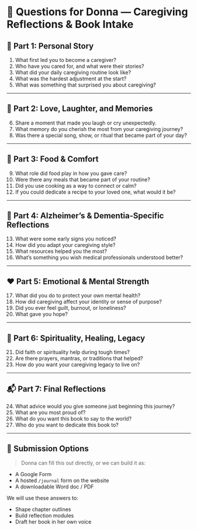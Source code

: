 # 💬 Questions for Donna — Caregiving Reflections & Book Intake

## 💠 Part 1: Personal Story

1. What first led you to become a caregiver?
2. Who have you cared for, and what were their stories?
3. What did your daily caregiving routine look like?
4. What was the hardest adjustment at the start?
5. What was something that surprised you about caregiving?

---

## 🫶 Part 2: Love, Laughter, and Memories

6. Share a moment that made you laugh or cry unexpectedly.
7. What memory do you cherish the most from your caregiving journey?
8. Was there a special song, show, or ritual that became part of your day?

---

## 🍲 Part 3: Food & Comfort

9. What role did food play in how you gave care?
10. Were there any meals that became part of your routine?
11. Did you use cooking as a way to connect or calm?
12. If you could dedicate a recipe to your loved one, what would it be?

---

## 🧠 Part 4: Alzheimer’s & Dementia-Specific Reflections

13. What were some early signs you noticed?
14. How did you adapt your caregiving style?
15. What resources helped you the most?
16. What’s something you wish medical professionals understood better?

---

## ❤️ Part 5: Emotional & Mental Strength

17. What did you do to protect your own mental health?
18. How did caregiving affect your identity or sense of purpose?
19. Did you ever feel guilt, burnout, or loneliness?
20. What gave you hope?

---

## 🌿 Part 6: Spirituality, Healing, Legacy

21. Did faith or spirituality help during tough times?
22. Are there prayers, mantras, or traditions that helped?
23. How do you want your caregiving legacy to live on?

---

## 📬 Part 7: Final Reflections

24. What advice would you give someone just beginning this journey?
25. What are you most proud of?
26. What do you want this book to say to the world?
27. Who do you want to dedicate this book to?

---

## 🔗 Submission Options

> Donna can fill this out directly, or we can build it as:
- A Google Form
- A hosted `/journal` form on the website
- A downloadable Word doc / PDF

We will use these answers to:
- Shape chapter outlines
- Build reflection modules
- Draft her book in her own voice
